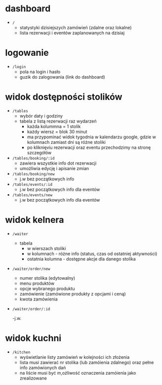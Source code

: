 # dashboard

- `/`
    - statystyki dzisiejszych zamówień (zdalne oraz lokalne)
    - lista rezerwacji i eventów zaplanowanych na dzisiaj

# logowanie

- `/login`
    - pola na login i hasło
    - guzik do zalogowania (link do dashboard)

# widok dostępności stolików

- `/tables `
    - wybór daty i godziny
    - tabela z listą rezerwacji raz wydarzeń
        - każda kolummna = 1 stolik
        - każdy wiersz = blok 30 minut
        - ma przypominać widok tygodnia w kalendarzu google, gdzie w kolumnach zamiast dni są różne stoliki
        - po kliknięviu rezerwacji oraz eventu przechodzimy na stronę szczegółów
- `/tables/booking/:id`
    - zawiera wszystkie info dot rezerwacji
    - umożliwia edycję i apisanie zmian
- `/tables/booking/new`
    - j.w bez początkowych info
- `/tables/events/:id`
    - j.w bez początkowych info dla eventów
- `/tables/events/new`
    - j.w bez początkowych info dla eventów
# widok kelnera

- `/waiter`
    - tabela 
        - w wierszach stoliki
        - w kolumnach - różne info  (status, czas od ostatniej aktywności)
        - ostatnia kolumna - dostępne akcje dla danego stolika
- `/waiter/order/new`
    - numer stolika (edytowalny)
    - menu produktów
    - opcje wybranego produktu
    - zamówienie (zamówione produkty z opcjami i ceną)
    - kwota zamówienia
- `/waiter/order/:id`

    -j.w.

# widok kuchni

- `/kitchen`
    - wyświetlanie listy zamówień w kolejności ich złożenia
    - lista musi zawierać nr stolika (lub zamóienia zdalnego) oraz pełne info zamówionych dań
    - na liście musi być m,ożliwość oznaczenia zamóienia jako zrealizowane